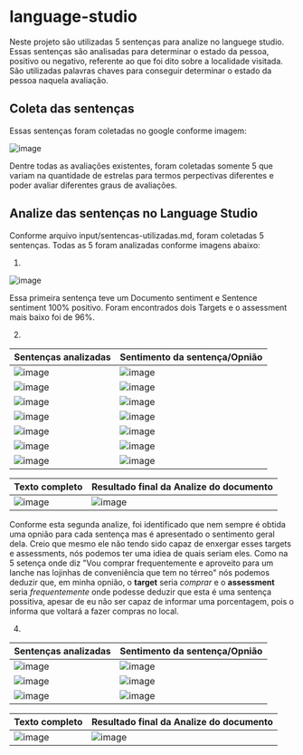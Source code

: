 # language-studio

Neste projeto são utilizadas 5 sentenças para analize no languege studio. Essas sentenças são analisadas para determinar o estado da pessoa, positivo ou negativo, referente ao que foi dito sobre a localidade visitada. São utilizadas palavras chaves para conseguir determinar o estado da pessoa naquela avaliação.

## Coleta das sentenças

Essas sentenças foram coletadas no google conforme imagem:

![image](https://github.com/user-attachments/assets/d2cd89a0-6552-4424-8b7b-410c818a99b5)

Dentre todas as avaliações existentes, foram coletadas somente 5 que variam na quantidade de estrelas para termos perpectivas diferentes e poder avaliar diferentes graus de avaliações.

## Analize das sentenças no Language Studio

Conforme arquivo input/sentencas-utilizadas.md, foram coletadas 5 sentenças. Todas as 5 foram analizadas conforme imagens abaixo:

1.
![image](https://github.com/user-attachments/assets/56329b24-516d-4df7-84f5-6b41403d0483)

Essa primeira sentença teve um Documento sentiment e Sentence sentiment 100% positivo. Foram encontrados dois Targets e o assessment mais baixo foi de 96%.

2.
Sentenças analizadas | Sentimento da sentença/Opnião
--------- | ------
![image](https://github.com/user-attachments/assets/a0c4aaaf-3627-49cc-a408-33fea8357f8d) | ![image](https://github.com/user-attachments/assets/19ed5b13-8115-4129-b8de-1e881067d547)
![image](https://github.com/user-attachments/assets/9a6c6602-8c30-4d05-9eec-9322136e53c6) | ![image](https://github.com/user-attachments/assets/b974356d-e605-4535-98c8-5ade7935a00b)
![image](https://github.com/user-attachments/assets/c4ace5e6-f389-4a7f-a766-69915f2c58cf) | ![image](https://github.com/user-attachments/assets/db6d38f3-b454-4a92-b697-6d80109ef255)
![image](https://github.com/user-attachments/assets/ab718ef5-767f-407e-bf28-b62de6da9e18) | ![image](https://github.com/user-attachments/assets/bf233a5e-5f97-4919-9559-3f357a39f11d)
![image](https://github.com/user-attachments/assets/fb1a3724-5b7e-4c0a-9be9-bf4051ddeaf4) | ![image](https://github.com/user-attachments/assets/1a24e1ea-7547-4b4d-b550-e18da89329fb)
![image](https://github.com/user-attachments/assets/41b6162f-467e-48d6-b29e-0109bab7d1b9) | ![image](https://github.com/user-attachments/assets/ba6beabb-72ed-4d6f-8f66-a9697d71690f)
![image](https://github.com/user-attachments/assets/4076e0ad-5956-49bc-8ee6-3275d3e131fa) | ![image](https://github.com/user-attachments/assets/29649fd4-c112-486f-bcec-b839cf14326e)

Texto completo | Resultado final da Analize do documento
--------- | ------
![image](https://github.com/user-attachments/assets/6d876b4d-1be7-4d37-8494-5d1af0fa95d2) | ![image](https://github.com/user-attachments/assets/a86fc213-0f09-48de-bdf5-c0e339636d30)

Conforme esta segunda analize, foi identificado que nem sempre é obtida uma opnião para cada sentença mas é apresentado o sentimento geral dela. Creio que mesmo ele não tendo sido capaz de enxergar esses targets e assessments, nós podemos ter uma idiea de quais seriam eles. Como na 5 setença onde diz "Vou comprar frequentemente e aproveito para um lanche nas lojinhas de conveniência que tem no térreo" nós podemos deduzir que, em minha opnião, o **target** seria *comprar* e o **assessment** seria *frequentemente* onde podesse deduzir que esta é uma sentença possitiva, apesar de eu não ser capaz de informar uma porcentagem, pois o informa que voltará a fazer compras no local.

4.
Sentenças analizadas | Sentimento da sentença/Opnião
--------- | ------
![image](https://github.com/user-attachments/assets/67075c80-df38-4c11-b240-3c033f6d548a) | ![image](https://github.com/user-attachments/assets/09b49cc7-ba3f-40ef-bb0c-ce614d6ced61)
![image](https://github.com/user-attachments/assets/f9801567-f384-4be8-b06b-ca3a210315d1) | ![image](https://github.com/user-attachments/assets/d2c8b849-365b-413f-a077-f56ccb5d37b2)
![image](https://github.com/user-attachments/assets/470416aa-db7f-4b7a-8722-e4b6bd36bf41) | ![image](https://github.com/user-attachments/assets/3620e511-f178-451a-94a6-9b1b030d3b43)

Texto completo | Resultado final da Analize do documento
--------- | ------
![image](https://github.com/user-attachments/assets/e83b9735-2b86-485c-80f6-0f31fefe7182) | ![image](https://github.com/user-attachments/assets/e5babbab-8c12-4559-9c9a-b300022db9fd)


